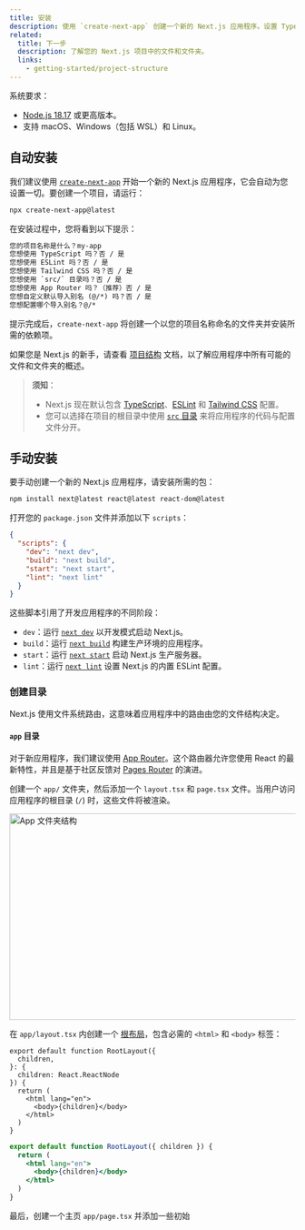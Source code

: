 ```yaml
---
title: 安装
description: 使用 `create-next-app` 创建一个新的 Next.js 应用程序。设置 TypeScript、样式，并配置您的 `next.config.js` 文件。
related:
  title: 下一步
  description: 了解您的 Next.js 项目中的文件和文件夹。
  links:
    - getting-started/project-structure
---
```


系统要求：

- [Node.js 18.17](https://nodejs.org/) 或更高版本。
- 支持 macOS、Windows（包括 WSL）和 Linux。

## 自动安装

我们建议使用 [`create-next-app`](/docs/app/api-reference/create-next-app) 开始一个新的 Next.js 应用程序，它会自动为您设置一切。要创建一个项目，请运行：

```bash filename="终端"
npx create-next-app@latest
```

在安装过程中，您将看到以下提示：

```txt filename="终端"
您的项目名称是什么？my-app
您想使用 TypeScript 吗？否 / 是
您想使用 ESLint 吗？否 / 是
您想使用 Tailwind CSS 吗？否 / 是
您想使用 `src/` 目录吗？否 / 是
您想使用 App Router 吗？（推荐）否 / 是
您想自定义默认导入别名 (@/*) 吗？否 / 是
您想配置哪个导入别名？@/*
```

提示完成后，`create-next-app` 将创建一个以您的项目名称命名的文件夹并安装所需的依赖项。

如果您是 Next.js 的新手，请查看 [项目结构](/docs/getting-started/project-structure) 文档，以了解应用程序中所有可能的文件和文件夹的概述。

> **须知**：
>
> - Next.js 现在默认包含 [TypeScript](/docs/app/building-your-application/configuring/typescript)、[ESLint](/docs/app/building-your-application/configuring/eslint) 和 [Tailwind CSS](/docs/app/building-your-application/styling/tailwind-css) 配置。
> - 您可以选择在项目的根目录中使用 [`src` 目录](/docs/app/building-your-application/configuring/src-directory) 来将应用程序的代码与配置文件分开。

## 手动安装

要手动创建一个新的 Next.js 应用程序，请安装所需的包：

```bash filename="终端"
npm install next@latest react@latest react-dom@latest
```

打开您的 `package.json` 文件并添加以下 `scripts`：

```json filename="package.json"
{
  "scripts": {
    "dev": "next dev",
    "build": "next build",
    "start": "next start",
    "lint": "next lint"
  }
}
```

这些脚本引用了开发应用程序的不同阶段：

- `dev`：运行 [`next dev`](/docs/app/api-reference/next-cli#development) 以开发模式启动 Next.js。
- `build`：运行 [`next build`](/docs/app/api-reference/next-cli#build) 构建生产环境的应用程序。
- `start`：运行 [`next start`](/docs/app/api-reference/next-cli#production) 启动 Next.js 生产服务器。
- `lint`：运行 [`next lint`](/docs/app/api-reference/next-cli#lint) 设置 Next.js 的内置 ESLint 配置。

### 创建目录

Next.js 使用文件系统路由，这意味着应用程序中的路由由您的文件结构决定。

#### `app` 目录

对于新应用程序，我们建议使用 [App Router](/docs/app)。这个路由器允许您使用 React 的最新特性，并且是基于社区反馈对 [Pages Router](/docs/pages) 的演进。

创建一个 `app/` 文件夹，然后添加一个 `layout.tsx` 和 `page.tsx` 文件。当用户访问应用程序的根目录 (`/`) 时，这些文件将被渲染。

<Image
alt="App 文件夹结构"
srcLight="/docs/light/app-getting-started.png"
srcDark="/docs/dark/app-getting-started.png"
width="1600"
height="363"
/>

在 `app/layout.tsx` 内创建一个 [根布局](/docs/app/building-your-application/routing/layouts-and-templates#root-layout-required)，包含必需的 `<html>` 和 `<body>` 标签：

```tsx filename="app/layout.tsx" switcher
export default function RootLayout({
  children,
}: {
  children: React.ReactNode
}) {
  return (
    <html lang="en">
      <body>{children}</body>
    </html>
  )
}
```

```jsx filename="app/layout.js" switcher
export default function RootLayout({ children }) {
  return (
    <html lang="en">
      <body>{children}</body>
    </html>
  )
}
```

最后，创建一个主页 `app/page.tsx` 并添加一些初始